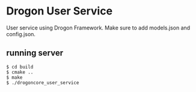# Drogon User Service

User service using Drogon Framework. Make sure to add models.json and config.json.

## running server

    $ cd build
    $ cmake ..
    $ make
    $ ./drogoncore_user_service
